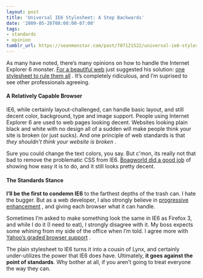 ```yaml
---
layout: post
title: 'Universal IE6 Stylesheet: A Step Backwards'
date: '2009-05-26T08:00:00-07:00'
tags:
- standards
- opinion
tumblr_url: https://seanmonstar.com/post/707121522/universal-ie6-stylesheet-a-step-backwards
---
```

As many have noted, there’s many opinions on how to handle the Internet Explorer 6 monster. [For a beautiful web](http://forabeautifulweb.com/) just suggested his solution: [one stylesheet to rule them all](http://forabeautifulweb.com/blog/about/universal_internet_explorer_6_css/) . It’s completely ridiculous, and I’m suprised to see other professionals agreeing.

#### A Relatively Capable Browser

IE6, while certainly layout-challenged, can handle basic layout, and still decent color, background, type and image support. People using Internet Explorer 6 are used to web pages looking decent. Websites looking plain black and white with no design all of a sudden will make people think your site is broken (or just sucks). And one principle of web standards is that _they shouldn’t think your website is broken_ .

Sure you could change the text colors, you say. But c'mon, its really not that bad to remove the problematic CSS from IE6. [Boagworld did a good job](http://boagworld.com/design/a-demonstration-of-graded-browser-support) of showing how easy it is to do, and it still looks pretty decent.

#### The Standards Stance

**I’ll be the first to condemn IE6** to the farthest depths of the trash can. I hate the bugger. But as a web developer, I also strongly believe in [progressive enhancement](http://www.alistapart.com/articles/understandingprogressiveenhancement/) , and giving each browser what it can handle.

Sometimes I’m asked to make something look the same in IE6 as Firefox 3, and while I do it (I need to eat), I strongly disagree with it. My boss expects some whining from my side of the office when I’m told. I agree more with [Yahoo’s graded browser support](http://developer.yahoo.com/yui/articles/gbs/) .

The plain stylesheet to IE6 turns it into a cousin of Lynx, and certainly under-utilizes the power that IE6 does have. Ultimately, **it goes against the point of standards**. Why bother at all, if you aren’t going to treat everyone the way they can.

